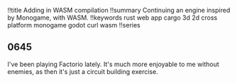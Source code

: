 !!title Adding in WASM compilation
!!summary Continuing an engine inspired by Monogame, with WASM.
!!keywords rust web app cargo 3d 2d cross platform monogame godot curl wasm
!!series

## 0645

I've been playing Factorio lately. It's much more enjoyable to me without enemies, as then it's just a circuit building exercise. 


